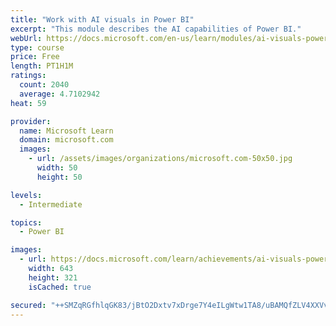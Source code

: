 ```yaml
---
title: "Work with AI visuals in Power BI"
excerpt: "This module describes the AI capabilities of Power BI."
webUrl: https://docs.microsoft.com/en-us/learn/modules/ai-visuals-power-bi/
type: course
price: Free
length: PT1H1M
ratings:
  count: 2040
  average: 4.7102942
heat: 59

provider:
  name: Microsoft Learn
  domain: microsoft.com
  images:
    - url: /assets/images/organizations/microsoft.com-50x50.jpg
      width: 50
      height: 50

levels:
  - Intermediate

topics:
  - Power BI

images:
  - url: https://docs.microsoft.com/learn/achievements/ai-visuals-power-bi-social.png
    width: 643
    height: 321
    isCached: true

secured: "++SMZqRGfhlqGK83/jBtO2Dxtv7xDrge7Y4eILgWtw1TA8/uBAMQfZLV4XXVvjQVpJWjFZ0Qx54k0/5KIPYLBKY/2rmvtZ1PwcjZ/iaSPJT9c96ml4h+OEw4RKIvNrgKjOEzCw6UZor+Cc9y0i8JT1/TAfVG+oxVwvbZfPE4TJ4qGisEWtaE2lb59P7/4ac3cibDTKhLpyTakSSS6dvjHAVRmdTGQH6/zxN7LN/b5lHF8HjlAxwOGkQ3LDxFpmfDSsOwKJkZj2tRGYvoyf794XVWmWJmWwptknMs5MaGOnKBgZZ2K1xE/jlm+PehDPGaWqWKEbGnwXlRn7HPZTzZVED3ksF5vdTtbElZsxDpi7adr4HvPBJGU9JcYkM9C8RlAfucOn6emwNmcV4xcmzRAgFBnL+KcMPJ9h8LzS5LplY=;w0NS5oGtNm186xp8uEkwkA=="
---
```


